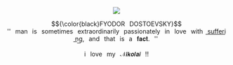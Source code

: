 <p align="center"><img src="https://github.com/user-attachments/assets/c931cedb-e222-4de2-b5f3-940241622fa1">
</p>
<p align="center">$${\color{black}FYODOR⠀DOSTOEVSKY}$$<br>
''⠀man⠀is⠀sometimes⠀extraordinarily⠀passionately⠀in⠀love⠀with⠀s͟u͟f͟f͟e͟r͟i͟n͟g͟,⠀and⠀that⠀is⠀a⠀𝐟𝐚𝐜𝐭.⠀''<br>
  <br>
i⠀love⠀my⠀𝒩𝙞𝙠𝙤𝙡𝙖𝙞⠀!!
  
